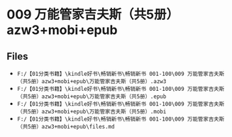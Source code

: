 # 009 万能管家吉夫斯（共5册）azw3+mobi+epub

## Files

- `F:/【01分类书籍】\kindle好书\畅销新书\畅销新书 001-100\009 万能管家吉夫斯（共5册）azw3+mobi+epub\万能管家吉夫斯（共5册）.azw3`
- `F:/【01分类书籍】\kindle好书\畅销新书\畅销新书 001-100\009 万能管家吉夫斯（共5册）azw3+mobi+epub\万能管家吉夫斯（共5册）.epub`
- `F:/【01分类书籍】\kindle好书\畅销新书\畅销新书 001-100\009 万能管家吉夫斯（共5册）azw3+mobi+epub\万能管家吉夫斯（共5册）.mobi`
- `F:/【01分类书籍】\kindle好书\畅销新书\畅销新书 001-100\009 万能管家吉夫斯（共5册）azw3+mobi+epub\files.md`
